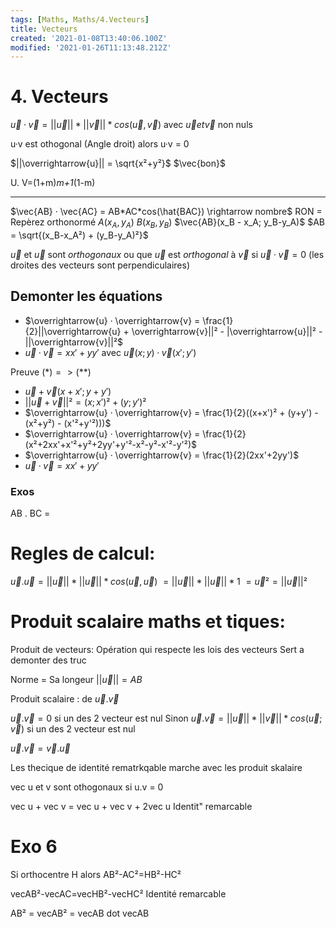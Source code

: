 ```yaml
---
tags: [Maths, Maths/4.Vecteurs]
title: Vecteurs
created: '2021-01-08T13:40:06.100Z'
modified: '2021-01-26T11:13:48.212Z'
---
```


# 4. Vecteurs

$\overrightarrow{u} · \overrightarrow{v} = ||\overrightarrow{u}|| * ||\overrightarrow{v}|| * cos(\overrightarrow{u}, \overrightarrow{v})$ avec $\overrightarrow{u} et \overrightarrow{v}$ non nuls

u·v est othogonal (Angle droit) alors u·v = 0

$||\overrightarrow{u}|| = \sqrt{x²+y²}$
$\vec{bon}$

U. V=(1+m)*m+1*(1-m)

---

$\vec{AB} · \vec{AC} = AB*AC*cos(\hat{BAC}) \rightarrow nombre$
RON = Repèrez orthonormé 
$A(x_A, y_A)$
$B(x_B, y_B)$ 
$\vec{AB}(x_B - x_A; y_B-y_A)$
$AB = \sqrt{(x_B-x_A²) + (y_B-y_A)²}$

$\vec{u}$ et $\vec{u}$ sont $orthogonaux$ ou que $\vec{u}$ est $orthogonal$ à $\vec{v}$ si $\overrightarrow{u} · \overrightarrow{v} = 0$ (les droites des vecteurs sont perpendiculaires)

## Demonter les équations

- $\overrightarrow{u} · \overrightarrow{v} = \frac{1}{2}||\overrightarrow{u} + \overrightarrow{v}||² - |\overrightarrow{u}||² - ||\overrightarrow{v}||²$
- $\overrightarrow{u} · \overrightarrow{v} = xx'+yy'$ avec $\overrightarrow{u}(x; y) · \overrightarrow{v}(x'; y')$

Preuve $(*)=> (**)$
  - $\vec{u}+\vec{v}(x+x'; y+y')$ 
  - $||\overrightarrow{u} + \overrightarrow{v}||² = (x; x')² + (y; y')²$
  -  $\overrightarrow{u} · \overrightarrow{v} = \frac{1}{2}((x+x')² + (y+y') - (x²+y²) - (x'²+y'²)))$
  -  $\overrightarrow{u} · \overrightarrow{v} = \frac{1}{2}(x²+2xx'+x'²+y²+2yy'+y'²-x²-y²-x'²-y'²)$
  -  $\overrightarrow{u} · \overrightarrow{v} = \frac{1}{2}(2xx'+2yy')$
  -  $\overrightarrow{u} · \overrightarrow{v} = xx'+yy'$


### Exos

AB . BC = 




# Regles de calcul:

$\vec{u} . \vec{u} = ||\vec u|| * ||\vec u|| * cos(\vec u , \vec u)$
$= ||\vec u||* ||\vec u || * 1$
$= \vec{u}² = ||\vec u||²$


# Produit scalaire maths et tiques:

Produit de vecteurs: Opération qui respecte les lois des vecteurs
Sert a demonter des truc

Norme = Sa longeur $||\vec{u}|| = AB$

Produit scalaire : de $\vec{u} . \vec{v}$ 

$\vec{u} . \vec{v} = 0$ si un des 2 vecteur est nul
Sinon $\vec{u} . \vec{v} = ||\vec{u}|| * ||\vec{v}|| * cos(\vec u; \vec v)$ si un des 2 vecteur est nul

$\vec{u} . \vec{v} = \vec{v} . \vec{u}$

Les thecique de identité rematrkqable marche avec les produit skalaire

vec u et v sont othogonaux si u.v = 0



vec u + vec v = vec u + vec v + 2vec u 
Identit" remarcable  



# Exo 6

Si orthocentre H alors AB²-AC²=HB²-HC²

vecAB²-vecAC=vecHB²-vecHC²
Identité remarcable

AB² = vecAB² = vecAB dot vecAB








